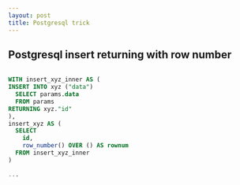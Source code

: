 ```yaml
---
layout: post
title: Postgresql trick
---
```


## Postgresql insert returning with row number ##

```sql

WITH insert_xyz_inner AS (
INSERT INTO xyz ("data")
  SELECT params.data
  FROM params
RETURNING xyz."id"
),
insert_xyz AS (
  SELECT
    id,
    row_number() OVER () AS rownum
  FROM insert_xyz_inner
)

...

```
